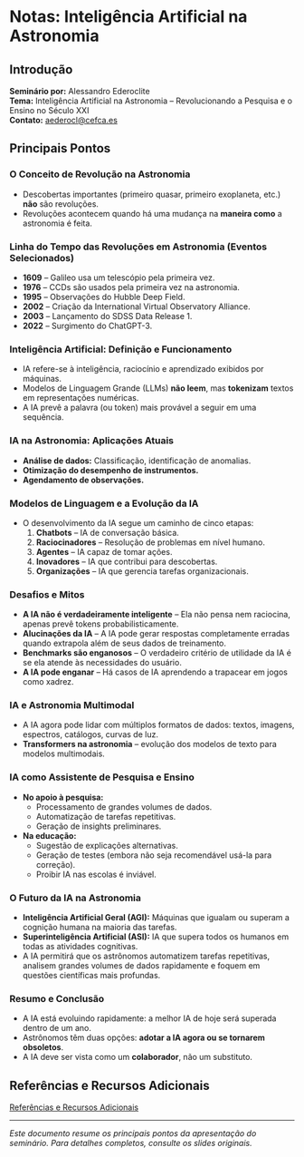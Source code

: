 # Notas: Inteligência Artificial na Astronomia

## Introdução
**Seminário por:** Alessandro Ederoclite  
**Tema:** Inteligência Artificial na Astronomia – Revolucionando a Pesquisa e o Ensino no Século XXI  
**Contato:** [aederocl@cefca.es](mailto:aederocl@cefca.es)  

## Principais Pontos

### O Conceito de Revolução na Astronomia
- Descobertas importantes (primeiro quasar, primeiro exoplaneta, etc.) **não** são revoluções.
- Revoluções acontecem quando há uma mudança na **maneira como** a astronomia é feita.

### Linha do Tempo das Revoluções em Astronomia (Eventos Selecionados)
- **1609** – Galileo usa um telescópio pela primeira vez.
- **1976** – CCDs são usados pela primeira vez na astronomia.
- **1995** – Observações do Hubble Deep Field.
- **2002** – Criação da International Virtual Observatory Alliance.
- **2003** – Lançamento do SDSS Data Release 1.
- **2022** – Surgimento do ChatGPT-3.

### Inteligência Artificial: Definição e Funcionamento
- IA refere-se à inteligência, raciocínio e aprendizado exibidos por máquinas.
- Modelos de Linguagem Grande (LLMs) **não leem**, mas **tokenizam** textos em representações numéricas.
- A IA prevê a palavra (ou token) mais provável a seguir em uma sequência.

### IA na Astronomia: Aplicações Atuais
- **Análise de dados:** Classificação, identificação de anomalias.
- **Otimização do desempenho de instrumentos.**
- **Agendamento de observações.**

### Modelos de Linguagem e a Evolução da IA
- O desenvolvimento da IA segue um caminho de cinco etapas:
  1. **Chatbots** – IA de conversação básica.
  2. **Raciocinadores** – Resolução de problemas em nível humano.
  3. **Agentes** – IA capaz de tomar ações.
  4. **Inovadores** – IA que contribui para descobertas.
  5. **Organizações** – IA que gerencia tarefas organizacionais.

### Desafios e Mitos
- **A IA não é verdadeiramente inteligente** – Ela não pensa nem raciocina, apenas prevê tokens probabilisticamente.
- **Alucinações da IA** – A IA pode gerar respostas completamente erradas quando extrapola além de seus dados de treinamento.
- **Benchmarks são enganosos** – O verdadeiro critério de utilidade da IA é se ela atende às necessidades do usuário.
- **A IA pode enganar** – Há casos de IA aprendendo a trapacear em jogos como xadrez.

### IA e Astronomia Multimodal
- A IA agora pode lidar com múltiplos formatos de dados: textos, imagens, espectros, catálogos, curvas de luz.
- **Transformers na astronomia** – evolução dos modelos de texto para modelos multimodais.

### IA como Assistente de Pesquisa e Ensino
- **No apoio à pesquisa:**
  - Processamento de grandes volumes de dados.
  - Automatização de tarefas repetitivas.
  - Geração de insights preliminares.
- **Na educação:**
  - Sugestão de explicações alternativas.
  - Geração de testes (embora não seja recomendável usá-la para correção).
  - Proibir IA nas escolas é inviável.

### O Futuro da IA na Astronomia
- **Inteligência Artificial Geral (AGI):** Máquinas que igualam ou superam a cognição humana na maioria das tarefas.
- **Superinteligência Artificial (ASI):** IA que supera todos os humanos em todas as atividades cognitivas.
- A IA permitirá que os astrônomos automatizem tarefas repetitivas, analisem grandes volumes de dados rapidamente e foquem em questões científicas mais profundas.

### Resumo e Conclusão
- A IA está evoluindo rapidamente: a melhor IA de hoje será superada dentro de um ano.
- Astrônomos têm duas opções: **adotar a IA agora ou se tornarem obsoletos**.
- A IA deve ser vista como um **colaborador**, não um substituto.

## Referências e Recursos Adicionais

[Referências e Recursos Adicionais](additional_resources.md)

---

*Este documento resume os principais pontos da apresentação do seminário. Para detalhes completos, consulte os slides originais.*
